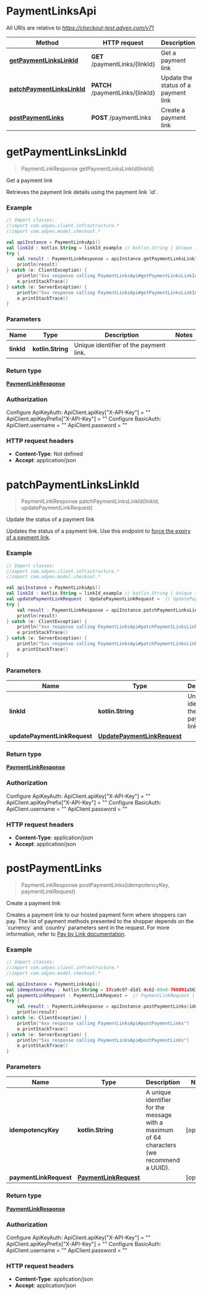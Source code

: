 # PaymentLinksApi

All URIs are relative to *https://checkout-test.adyen.com/v71*

Method | HTTP request | Description
------------- | ------------- | -------------
[**getPaymentLinksLinkId**](PaymentLinksApi.md#getPaymentLinksLinkId) | **GET** /paymentLinks/{linkId} | Get a payment link
[**patchPaymentLinksLinkId**](PaymentLinksApi.md#patchPaymentLinksLinkId) | **PATCH** /paymentLinks/{linkId} | Update the status of a payment link
[**postPaymentLinks**](PaymentLinksApi.md#postPaymentLinks) | **POST** /paymentLinks | Create a payment link


<a name="getPaymentLinksLinkId"></a>
# **getPaymentLinksLinkId**
> PaymentLinkResponse getPaymentLinksLinkId(linkId)

Get a payment link

Retrieves the payment link details using the payment link &#x60;id&#x60;.

### Example
```kotlin
// Import classes:
//import com.adyen.client.infrastructure.*
//import com.adyen.model.checkout.*

val apiInstance = PaymentLinksApi()
val linkId : kotlin.String = linkId_example // kotlin.String | Unique identifier of the payment link.
try {
    val result : PaymentLinkResponse = apiInstance.getPaymentLinksLinkId(linkId)
    println(result)
} catch (e: ClientException) {
    println("4xx response calling PaymentLinksApi#getPaymentLinksLinkId")
    e.printStackTrace()
} catch (e: ServerException) {
    println("5xx response calling PaymentLinksApi#getPaymentLinksLinkId")
    e.printStackTrace()
}
```

### Parameters

Name | Type | Description  | Notes
------------- | ------------- | ------------- | -------------
 **linkId** | **kotlin.String**| Unique identifier of the payment link. |

### Return type

[**PaymentLinkResponse**](PaymentLinkResponse.md)

### Authorization


Configure ApiKeyAuth:
    ApiClient.apiKey["X-API-Key"] = ""
    ApiClient.apiKeyPrefix["X-API-Key"] = ""
Configure BasicAuth:
    ApiClient.username = ""
    ApiClient.password = ""

### HTTP request headers

 - **Content-Type**: Not defined
 - **Accept**: application/json

<a name="patchPaymentLinksLinkId"></a>
# **patchPaymentLinksLinkId**
> PaymentLinkResponse patchPaymentLinksLinkId(linkId, updatePaymentLinkRequest)

Update the status of a payment link

Updates the status of a payment link. Use this endpoint to [force the expiry of a payment link](https://docs.adyen.com/online-payments/pay-by-link#update-payment-link-status).

### Example
```kotlin
// Import classes:
//import com.adyen.client.infrastructure.*
//import com.adyen.model.checkout.*

val apiInstance = PaymentLinksApi()
val linkId : kotlin.String = linkId_example // kotlin.String | Unique identifier of the payment link.
val updatePaymentLinkRequest : UpdatePaymentLinkRequest =  // UpdatePaymentLinkRequest | 
try {
    val result : PaymentLinkResponse = apiInstance.patchPaymentLinksLinkId(linkId, updatePaymentLinkRequest)
    println(result)
} catch (e: ClientException) {
    println("4xx response calling PaymentLinksApi#patchPaymentLinksLinkId")
    e.printStackTrace()
} catch (e: ServerException) {
    println("5xx response calling PaymentLinksApi#patchPaymentLinksLinkId")
    e.printStackTrace()
}
```

### Parameters

Name | Type | Description  | Notes
------------- | ------------- | ------------- | -------------
 **linkId** | **kotlin.String**| Unique identifier of the payment link. |
 **updatePaymentLinkRequest** | [**UpdatePaymentLinkRequest**](UpdatePaymentLinkRequest.md)|  | [optional]

### Return type

[**PaymentLinkResponse**](PaymentLinkResponse.md)

### Authorization


Configure ApiKeyAuth:
    ApiClient.apiKey["X-API-Key"] = ""
    ApiClient.apiKeyPrefix["X-API-Key"] = ""
Configure BasicAuth:
    ApiClient.username = ""
    ApiClient.password = ""

### HTTP request headers

 - **Content-Type**: application/json
 - **Accept**: application/json

<a name="postPaymentLinks"></a>
# **postPaymentLinks**
> PaymentLinkResponse postPaymentLinks(idempotencyKey, paymentLinkRequest)

Create a payment link

Creates a payment link to our hosted payment form where shoppers can pay. The list of payment methods presented to the shopper depends on the &#x60;currency&#x60; and &#x60;country&#x60; parameters sent in the request.  For more information, refer to [Pay by Link documentation](https://docs.adyen.com/online-payments/pay-by-link#create-payment-links-through-api).

### Example
```kotlin
// Import classes:
//import com.adyen.client.infrastructure.*
//import com.adyen.model.checkout.*

val apiInstance = PaymentLinksApi()
val idempotencyKey : kotlin.String = 37ca9c97-d1d1-4c62-89e8-706891a563ed // kotlin.String | A unique identifier for the message with a maximum of 64 characters (we recommend a UUID).
val paymentLinkRequest : PaymentLinkRequest =  // PaymentLinkRequest | 
try {
    val result : PaymentLinkResponse = apiInstance.postPaymentLinks(idempotencyKey, paymentLinkRequest)
    println(result)
} catch (e: ClientException) {
    println("4xx response calling PaymentLinksApi#postPaymentLinks")
    e.printStackTrace()
} catch (e: ServerException) {
    println("5xx response calling PaymentLinksApi#postPaymentLinks")
    e.printStackTrace()
}
```

### Parameters

Name | Type | Description  | Notes
------------- | ------------- | ------------- | -------------
 **idempotencyKey** | **kotlin.String**| A unique identifier for the message with a maximum of 64 characters (we recommend a UUID). | [optional]
 **paymentLinkRequest** | [**PaymentLinkRequest**](PaymentLinkRequest.md)|  | [optional]

### Return type

[**PaymentLinkResponse**](PaymentLinkResponse.md)

### Authorization


Configure ApiKeyAuth:
    ApiClient.apiKey["X-API-Key"] = ""
    ApiClient.apiKeyPrefix["X-API-Key"] = ""
Configure BasicAuth:
    ApiClient.username = ""
    ApiClient.password = ""

### HTTP request headers

 - **Content-Type**: application/json
 - **Accept**: application/json

